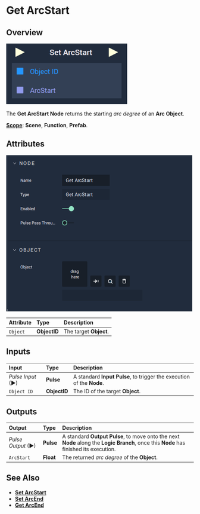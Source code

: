 # Get ArcStart

## Overview

![The Get ArcStart Node.](../../../../.gitbook/assets/setarcstartupdatedimage.png)

The **Get ArcStart Node** returns the starting _arc degree_ of an **Arc Object**.

[**Scope**](../../../overview.md#scopes): **Scene**, **Function**, **Prefab**.

## Attributes

![The Get ArcStart Node Attributes.](../../../../.gitbook/assets/node-get-arcstart-attr.png)

| Attribute | Type | Description |
| :--- | :--- | :--- |
| `Object` | **ObjectID** | The target **Object**. |

## Inputs

| Input | Type | Description |
| :--- | :--- | :--- |
| _Pulse Input_ \(►\) | **Pulse** | A standard **Input Pulse**, to trigger the execution of the **Node**. |
| `Object ID` | **ObjectID** | The ID of the target **Object**. |

## Outputs

| Output | Type | Description |
| :--- | :--- | :--- |
| _Pulse Output_ \(►\) | **Pulse** | A standard **Output Pulse**, to move onto the next **Node** along the **Logic Branch**, once this **Node** has finished its execution. |
| `ArcStart` | **Float** | The returned _arc degree_ of the **Object**. |

## See Also

* [**Set ArcStart**](setarcstart.md)
* [**Set ArcEnd**](setarcend.md)
* [**Get ArcEnd**](getarcend.md)

